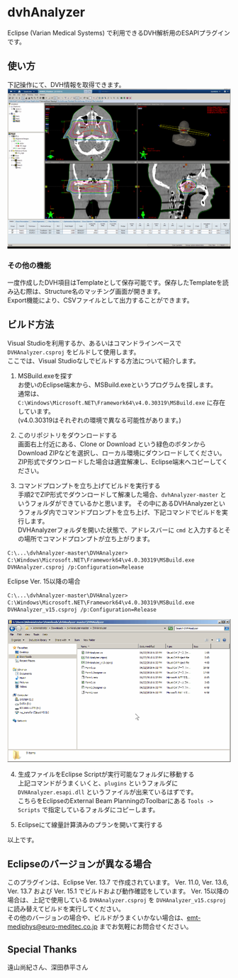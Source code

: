 # dvhAnalyzer

Eclipse (Varian Medical Systems) で利用できるDVH解析用のESAPIプラグインです。

## 使い方

下記操作にて、DVH情報を取得できます。  
![操作方法](img/Movie.gif)

### その他の機能
一度作成したDVH項目はTemplateとして保存可能です。保存したTemplateを読み込む際は、Structure名のマッチング画面が開きます。  
Export機能により、CSVファイルとして出力することができます。

## ビルド方法

Visual Studioを利用するか、あるいはコマンドラインベースで `DVHAnalyzer.csproj` をビルドして使用します。  
ここでは、Visual Studioなしでビルドする方法について紹介します。

1. MSBuild.exeを探す  
お使いのEclipse端末から、MSBuild.exeというプログラムを探します。  
通常は、 `C:\Windows\Microsoft.NET\Framework64\v4.0.30319\MSBuild.exe` に存在しています。  
(v4.0.30319はそれぞれの環境で異なる可能性があります。)

2. このリポジトリをダウンロードする  
画面右上付近にある、Clone or Download という緑色のボタンからDownload ZIPなどを選択し、ローカル環境にダウンロードしてください。  
ZIP形式でダウンロードした場合は適宜解凍し、Eclipse端末へコピーしてください。

3. コマンドプロンプトを立ち上げてビルドを実行する  
手順2でZIP形式でダウンロードして解凍した場合、`dvhAnalyzer-master` というフォルダができているかと思います。
その中にあるDVHAnalyzerというフォルダ内でコマンドプロンプトを立ち上げ、下記コマンドでビルドを実行します。  
DVHAnalyzerフォルダを開いた状態で、アドレスバーに `cmd` と入力するとその場所でコマンドプロンプトが立ち上がります。  

~~~Batchfile
C:\...\dvhAnalyzer-master\DVHAnalyzer> C:\Windows\Microsoft.NET\Framework64\v4.0.30319\MSBuild.exe DVHAnalyzer.csproj /p:Configuration=Release
~~~

Eclipse Ver. 15以降の場合

~~~Batchfile
C:\...\dvhAnalyzer-master\DVHAnalyzer> C:\Windows\Microsoft.NET\Framework64\v4.0.30319\MSBuild.exe DVHAnalyzer_v15.csproj /p:Configuration=Release
~~~

![cmd](img/Movie2.gif)

4. 生成ファイルをEclipse Scriptが実行可能なフォルダに移動する  
上記コマンドがうまくいくと、`plugins` というフォルダに `DVHAnalyzer.esapi.dll` というファイルが出来ているはずです。  
こちらをEclipseのExternal Beam PlanningのToolbarにある `Tools -> Scripts` で指定しているフォルダにコピーします。  

5. Eclipseにて線量計算済みのプランを開いて実行する

以上です。  

## Eclipseのバージョンが異なる場合

このプラグインは、Eclipse Ver. 13.7 で作成されています。
Ver. 11.0, Ver. 13.6, Ver. 13.7 および Ver. 15.1 でビルドおよび動作確認をしています。
Ver. 15以降の場合は、上記で使用している `DVHAnalyzer.csproj` を `DVHAnalyzer_v15.csproj` に読み替えてビルドを実行してください。  
その他のバージョンの場合や、ビルドがうまくいかない場合は、emt-mediphys@euro-meditec.co.jp までお気軽にお問合せください。

## Special Thanks

遠山尚紀さん、深田恭平さん
